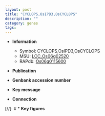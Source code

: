 ```yaml
---
layout: post
title: "CYCLOPS,OsIPD3,OsCYCLOPS"
description: ""
category: genes
tags: 
---
```


* **Information**  
    + Symbol: CYCLOPS,OsIPD3,OsCYCLOPS  
    + MSU: [LOC_Os06g02520](http://rice.uga.edu/cgi-bin/ORF_infopage.cgi?orf=LOC_Os06g02520)  
    + RAPdb: [Os06g0115600](http://rapdb.dna.affrc.go.jp/viewer/gbrowse_details/irgsp1?name=Os06g0115600)  

* **Publication**  

* **Genbank accession number**  

* **Key message**  

* **Connection**  

[//]: # * **Key figures**  



